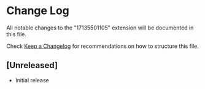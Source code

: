 # Change Log

All notable changes to the "17135501105" extension will be documented in this file.

Check [Keep a Changelog](http://keepachangelog.com/) for recommendations on how to structure this file.

## [Unreleased]

- Initial release